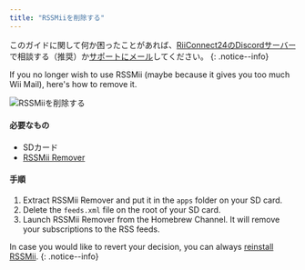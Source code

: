 ```yaml
---
title: "RSSMiiを削除する"
---
```


このガイドに関して何か困ったことがあれば、[RiiConnect24のDiscordサーバー](https://discord.gg/rc24)で相談する（推奨）か[サポートにメール](mailto:support@riiconnect24.net)してください。
{: .notice--info}

If you no longer wish to use RSSMii (maybe because it gives you too much Wii Mail), here's how to remove it.

![RSSMiiを削除する](/images/rssmii-remove.png)

#### 必要なもの

* SDカード
* [RSSMii Remover](https://github.com/RiiConnect24/rssmii/releases)

#### 手順

1. Extract RSSMii Remover and put it in the `apps` folder on your SD card.
2. Delete the `feeds.xml` file on the root of your SD card.
3. Launch RSSMii Remover from the Homebrew Channel. It will remove your subscriptions to the RSS feeds.

In case you would like to revert your decision, you can always [reinstall RSSMii](rssmii).
{: .notice--info}
